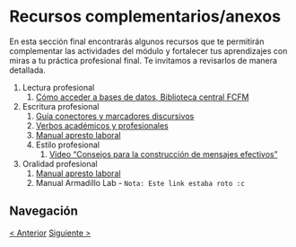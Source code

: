 # Recursos complementarios/anexos

En esta sección final encontrarás algunos recursos que te permitirán complementar las actividades del módulo y fortalecer tus aprendizajes con miras a tu práctica profesional final. Te invitamos a revisarlos de manera detallada.

1. Lectura profesional
   1. [Cómo acceder a bases de datos, Biblioteca central FCFM](https://www.youtube.com/watch?reload=9&v=8jJTtgOb9NY)
2. Escritura profesional
   1. [Guía conectores y marcadores discursivos](https://drive.google.com/file/d/19jW52ow4ARkg_V9i3v049Rau0tR2GUCl/view?usp=sharing)
   2. [Verbos académicos y profesionales](https://drive.google.com/file/d/1wJ5f-XC99mOScONulTcsARPL_5Ftk1wy/view?usp=sharing)
   3. [Manual apresto laboral](https://drive.google.com/file/d/1dyTS5S2jhvwL4TUob0t7THiXBBhmSWjv/view?usp=sharing)
   4. Estilo profesional
      1. [Video “Consejos para la construcción de mensajes efectivos”](https://youtu.be/EOen7St7CEA)
3. Oralidad profesional
   1. [Manual apresto laboral](https://drive.google.com/file/d/1dyTS5S2jhvwL4TUob0t7THiXBBhmSWjv/view?usp=sharing)
   2. Manual Armadillo Lab - `Nota: Este link estaba roto :c`

## Navegación

[< Anterior](./01%20-%20Palabras%20finales.md)
[Siguiente >](../../Modulo%203/0%20-%20Introducci%C3%B3n/00%20-%20Datos%20espec%C3%ADficos.md)
